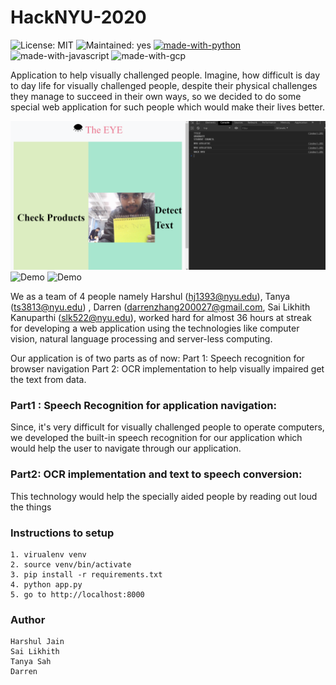 # HackNYU-2020

![License: MIT](https://img.shields.io/badge/License-MIT-Green.svg)
![Maintained: yes](https://img.shields.io/badge/Maintained-Yes-Green.svg)
[![made-with-python](https://img.shields.io/badge/Made%20with-Python-blue.svg)](https://www.python.org/)
![made-with-javascript](https://img.shields.io/badge/Made%20with-Javascript-blue.svg)
![made-with-gcp](https://img.shields.io/badge/Made%20with-GoogleCloud-blue.svg)

Application to help visually challenged people. Imagine, how difficult is day to day life for visually challenged people, despite their physical challenges they manage to succeed in their own ways, so we decided to do some special web application for such people which would make their lives better.

![Project](/images/Hacknyu.png)
![Demo](/images/Part1.png)
![Demo](/images/Part2.png)

We as a team of 4 people namely Harshul (hj1393@nyu.edu), Tanya (ts3813@nyu.edu) , Darren (darrenzhang200027@gmail.com, Sai Likhith Kanuparthi (slk522@nyu.edu), worked hard for almost 36 hours at streak for developing a web application using the technologies like computer vision, natural language processing and server-less computing.

Our application is of two parts as of now:
Part 1: Speech recognition for browser navigation
Part 2: OCR implementation to help visually impaired get the text from data.

### Part1 : Speech Recognition for application navigation:
Since, it's very difficult for visually challenged people to operate computers, we developed the built-in speech recognition for our application which would help the user to navigate through our application.

### Part2: OCR implementation and text to speech conversion:
This technology would help the specially aided people by reading out loud the things

### Instructions to setup

```
1. virualenv venv
2. source venv/bin/activate
3. pip install -r requirements.txt
4. python app.py
5. go to http://localhost:8000
```

### Author

```
Harshul Jain
Sai Likhith
Tanya Sah
Darren
```
